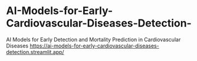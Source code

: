 # AI-Models-for-Early-Cardiovascular-Diseases-Detection-
AI Models for Early Detection and Mortality Prediction in Cardiovascular Diseases
https://ai-models-for-early-cardiovascular-diseases-detection.streamlit.app/

